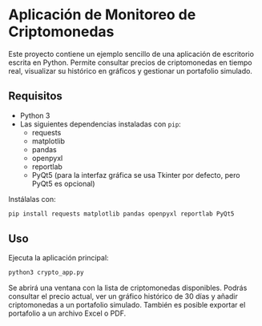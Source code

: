 # Aplicación de Monitoreo de Criptomonedas

Este proyecto contiene un ejemplo sencillo de una aplicación de escritorio escrita en Python.
Permite consultar precios de criptomonedas en tiempo real, visualizar su histórico en gráficos
y gestionar un portafolio simulado.

## Requisitos

- Python 3
- Las siguientes dependencias instaladas con `pip`:
  - requests
  - matplotlib
  - pandas
  - openpyxl
  - reportlab
  - PyQt5 (para la interfaz gráfica se usa Tkinter por defecto, pero PyQt5 es opcional)

Instálalas con:

```bash
pip install requests matplotlib pandas openpyxl reportlab PyQt5
```

## Uso

Ejecuta la aplicación principal:

```bash
python3 crypto_app.py
```

Se abrirá una ventana con la lista de criptomonedas disponibles.
Podrás consultar el precio actual, ver un gráfico histórico de 30 días
y añadir criptomonedas a un portafolio simulado. También es posible exportar
el portafolio a un archivo Excel o PDF.
